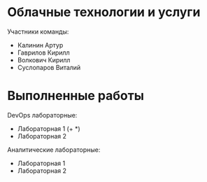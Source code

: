 # Облачные технологии и услуги
Участники команды:
+ Калинин Артур
+ Гаврилов Кирилл
+ Волкович Кирилл
+ Суслопаров Виталий

# Выполненные работы
DevOps лабораторные:
+ Лабораторная 1 (+ *)
+ Лабораторная 2
  
Аналитические лабораторные:
+ Лабораторная 1
+ Лабораторная 2

